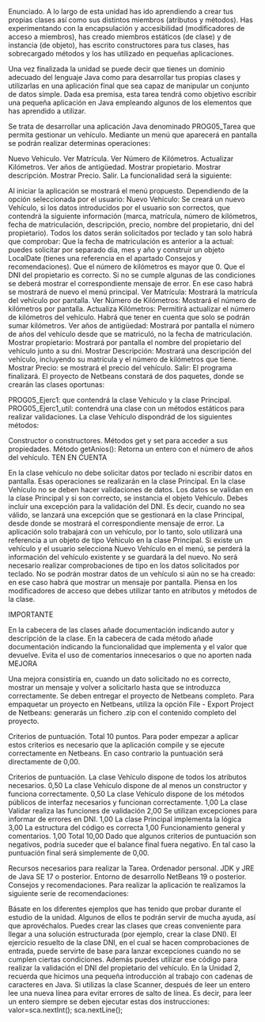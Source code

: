 Enunciado.
A lo largo de esta unidad has ido aprendiendo a crear tus propias clases así como sus distintos miembros (atributos y métodos). Has experimentando con la encapsulación y accesibilidad (modificadores de acceso a miembros), has creado miembros estáticos (de clase) y de instancia (de objeto), has escrito constructores para tus clases, has sobrecargado métodos y los has utilizado en pequeñas aplicaciones.

Una vez finalizada la unidad se puede decir que tienes un dominio adecuado del lenguaje Java como para desarrollar tus propias clases y utilizarlas en una aplicación final que sea capaz de manipular un conjunto de datos simple. Dada esa premisa, esta tarea tendrá como objetivo escribir una pequeña aplicación en Java empleando algunos de los elementos que has aprendido a utilizar.

Se trata de desarrollar una aplicación Java denominado PROG05_Tarea que permita gestionar un vehículo.  Mediante un menú que aparecerá en pantalla se podrán realizar determinas operaciones:

Nuevo Vehiculo.
Ver Matrícula.
Ver Número de Kilómetros.
Actualizar Kilómetros.
Ver años de antigüedad.
Mostrar propietario.
Mostrar descripción.
Mostrar Precio.
Salir.
La funcionalidad será la siguiente:

Al iniciar la aplicación se mostrará el menú propuesto.
Dependiendo de la opción seleccionada por el usuario:
Nuevo Vehículo: Se creará un nuevo Vehículo, si los datos introducidos por el usuario son correctos, que contendrá la siguiente información (marca, matrícula, número de kilómetros, fecha de matriculación, descripción, precio, nombre del propietario, dni del propietario). Todos los datos serán solicitados por teclado y tan solo habrá que comprobar:
Que la fecha de matriculación es anterior a la actual: puedes solicitar por separado dia, mes y año y construir un objeto LocalDate (tienes una referencia en el apartado Consejos y recomendaciones).
Que el número de kilómetros es mayor que 0.
Que el DNI del propietario es correcto.
Si no se cumple algunas de las condiciones se deberá mostrar el correspondiente mensaje de error. En ese caso habrá se mostrará de nuevo el menú principal.
Ver Matrícula: Mostrará la matrícula del vehículo por pantalla.
Ver Número de Kilómetros: Mostrará el número de kilómetros por pantalla.
Actualiza Kilómetros: Permitirá actualizar el número de kilómetros del vehículo. Habrá que tener en cuenta que solo se podrán sumar kilómetros.
Ver años de antigüedad: Mostrará por pantalla el número de años del vehículo desde que se matriculó, no la fecha de matriculación.
Mostrar propietario: Mostrará por pantalla el nombre del propietario del vehículo junto a su dni.
Mostrar Descripción: Mostrará una descripción del vehículo, incluyendo su matrícula y el número de kilómetros que tiene.
Mostrar Precio: se mostrará el precio del vehículo.
Salir: El programa finalizará.
El proyecto de Netbeans constará de dos paquetes, donde se crearán las clases oportunas:

PROG05_Ejerc1: que contendrá la clase Vehiculo y la clase Principal.
PROG05_Ejerc1_util: contendrá una clase  con un métodos estáticos para realizar validaciones.
La clase Vehículo dispondrád de los siguientes métodos:

Constructor o constructores.
Métodos get y set para acceder a sus propiedades.
Método getAnios(): Retorna un entero con el número de años del vehículo.
TEN EN CUENTA

En la clase vehículo no debe solicitar datos por teclado ni escribir datos en pantalla. Esas operaciones se realizarán en la clase Principal.
En la clase Vehículo no se deben hacer validaciones de datos. Los datos se validan en la clase Principal y si son correcto, se instancia el objeto Vehículo.
Debes incluir una excepción para la validación del DNI. Es decir, cuando no sea válido, se lanzará una excepción que se gestionará en la clase Principal, desde donde se mostrará el correspondiente mensaje de error.
La aplicación solo trabajará con un vehículo, por lo tanto, solo utilizará una referencia a un objeto de tipo Vehiculo en la clase Principal. Si existe un vehículo y el usuario selecciona Nuevo Vehículo en el menú, se perderá la información del vehículo existente y se guardará la del nuevo.
No será necesario realizar comprobaciones de tipo en los datos solicitados por teclado.
No se podrán mostrar datos de un vehículo si aún no se ha creado: en ese caso habrá que mostrar un mensaje por pantalla.
Piensa en los modificadores de acceso que debes utilizar tanto en atributos y métodos de la clase.

IMPORTANTE

En la cabecera de las clases añade documentación indicando autor y descripción de la clase.
En la cabecera de cada método añade documentación indicando la funcionalidad que implementa y el valor que devuelve.
Evita el uso de comentarios innecesarios o que no aporten nada
MEJORA

Una mejora consistiría en, cuando un dato solicitado no es correcto, mostrar un mensaje y volver a solicitarlo hasta que se introduzca correctamente.
Se deben entregar el proyecto de Netbeans completo. Para empaquetar un proyecto en Netbeans, utiliza la opción File - Export Project de Netbeans: generarás un fichero .zip con el contenido completo del proyecto.

Criterios de puntuación. Total 10 puntos.
Para poder empezar a aplicar estos criterios es necesario que la aplicación compile y se ejecute correctamente en Netbeans. En caso contrario la puntuación será directamente de 0,00.

Criterios de puntuación.
La clase Vehículo dispone de todos los atributos necesarios.	0,50
La clase Vehículo dispone de al menos un constructor y funciona correctamente.	0,50
La clase Vehículo dispone de los métodos públicos de interfaz necesarios y funcionan correctamente.	1,00
La clase Validar realiza las funciones de validación	2,00
Se utilizan excepciones para informar de errores en DNI.	1,00
La clase Principal implementa la lógica	3,00
La estructura del código es correcta	1,00
Funcionamiento general y comentarios.	1,00
Total	10,00
Dado que algunos criterios de puntuación son negativos, podría suceder que el balance final fuera negativo. En tal caso la puntuación final será simplemente de 0,00.

Recursos necesarios para realizar la Tarea.
Ordenador personal.
JDK y JRE de Java SE 17 o posterior.
Entorno de desarrollo NetBeans 19 o posterior.
Consejos y recomendaciones.
Para realizar la aplicación te realizamos la siguiente serie de recomendaciones:

Básate en los diferentes ejemplos que has tenido que probar durante el estudio de la unidad. Algunos de ellos te podrán servir de mucha ayuda, así que aprovéchalos.
Puedes crear las clases que creas conveniente para llegar a una solución estructurada (por ejemplo, crear la clase DNI).
El ejercicio resuelto de la clase DNI, en el cual se hacen comprobaciones de entrada, puede servirte de base para lanzar excepciones cuando no se cumplen ciertas condiciones. Además puedes utilizar ese código para realizar la validación el DNI del propietario del vehículo.
En la Unidad 2, recuerda que hicimos una pequeña introducción al trabajo con cadenas de caracteres en Java.
Si utilizas la clase Scanner, después de leer un entero lee una nueva línea para evitar errores de salto de línea. Es decir, para leer un entero siempre se deben ejecutar estas dos instrucciones:
valor=sca.nextInt(); 
sca.nextLine();
